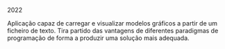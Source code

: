 2022


Aplicação capaz de carregar e visualizar modelos gráficos a partir de um ficheiro de texto.
Tira partido das vantagens de diferentes paradigmas de programação de forma a produzir uma solução mais adequada.
